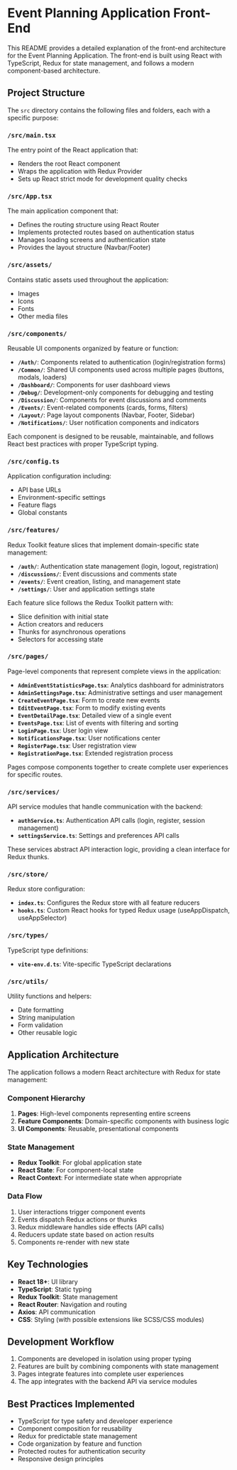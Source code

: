 # Event Planning Application Front-End

This README provides a detailed explanation of the front-end architecture for the Event Planning Application. The front-end is built using React with TypeScript, Redux for state management, and follows a modern component-based architecture.

## Project Structure

The `src` directory contains the following files and folders, each with a specific purpose:

### `/src/main.tsx`

The entry point of the React application that:

- Renders the root React component
- Wraps the application with Redux Provider
- Sets up React strict mode for development quality checks

### `/src/App.tsx`

The main application component that:

- Defines the routing structure using React Router
- Implements protected routes based on authentication status
- Manages loading screens and authentication state
- Provides the layout structure (Navbar/Footer)

### `/src/assets/`

Contains static assets used throughout the application:

- Images
- Icons
- Fonts
- Other media files

### `/src/components/`

Reusable UI components organized by feature or function:

- **`/Auth/`**: Components related to authentication (login/registration forms)
- **`/Common/`**: Shared UI components used across multiple pages (buttons, modals, loaders)
- **`/Dashboard/`**: Components for user dashboard views
- **`/Debug/`**: Development-only components for debugging and testing
- **`/Discussion/`**: Components for event discussions and comments
- **`/Events/`**: Event-related components (cards, forms, filters)
- **`/Layout/`**: Page layout components (Navbar, Footer, Sidebar)
- **`/Notifications/`**: User notification components and indicators

Each component is designed to be reusable, maintainable, and follows React best practices with proper TypeScript typing.

### `/src/config.ts`

Application configuration including:

- API base URLs
- Environment-specific settings
- Feature flags
- Global constants

### `/src/features/`

Redux Toolkit feature slices that implement domain-specific state management:

- **`/auth/`**: Authentication state management (login, logout, registration)
- **`/discussions/`**: Event discussions and comments state
- **`/events/`**: Event creation, listing, and management state
- **`/settings/`**: User and application settings state

Each feature slice follows the Redux Toolkit pattern with:

- Slice definition with initial state
- Action creators and reducers
- Thunks for asynchronous operations
- Selectors for accessing state

### `/src/pages/`

Page-level components that represent complete views in the application:

- **`AdminEventStatisticsPage.tsx`**: Analytics dashboard for administrators
- **`AdminSettingsPage.tsx`**: Administrative settings and user management
- **`CreateEventPage.tsx`**: Form to create new events
- **`EditEventPage.tsx`**: Form to modify existing events
- **`EventDetailPage.tsx`**: Detailed view of a single event
- **`EventsPage.tsx`**: List of events with filtering and sorting
- **`LoginPage.tsx`**: User login view
- **`NotificationsPage.tsx`**: User notifications center
- **`RegisterPage.tsx`**: User registration view
- **`RegistrationPage.tsx`**: Extended registration process

Pages compose components together to create complete user experiences for specific routes.

### `/src/services/`

API service modules that handle communication with the backend:

- **`authService.ts`**: Authentication API calls (login, register, session management)
- **`settingsService.ts`**: Settings and preferences API calls

These services abstract API interaction logic, providing a clean interface for Redux thunks.

### `/src/store/`

Redux store configuration:

- **`index.ts`**: Configures the Redux store with all feature reducers
- **`hooks.ts`**: Custom React hooks for typed Redux usage (useAppDispatch, useAppSelector)

### `/src/types/`

TypeScript type definitions:

- **`vite-env.d.ts`**: Vite-specific TypeScript declarations

### `/src/utils/`

Utility functions and helpers:

- Date formatting
- String manipulation
- Form validation
- Other reusable logic

## Application Architecture

The application follows a modern React architecture with Redux for state management:

### Component Hierarchy

1. **Pages**: High-level components representing entire screens
2. **Feature Components**: Domain-specific components with business logic
3. **UI Components**: Reusable, presentational components

### State Management

- **Redux Toolkit**: For global application state
- **React State**: For component-local state
- **React Context**: For intermediate state when appropriate

### Data Flow

1. User interactions trigger component events
2. Events dispatch Redux actions or thunks
3. Redux middleware handles side effects (API calls)
4. Reducers update state based on action results
5. Components re-render with new state

## Key Technologies

- **React 18+**: UI library
- **TypeScript**: Static typing
- **Redux Toolkit**: State management
- **React Router**: Navigation and routing
- **Axios**: API communication
- **CSS**: Styling (with possible extensions like SCSS/CSS modules)

## Development Workflow

1. Components are developed in isolation using proper typing
2. Features are built by combining components with state management
3. Pages integrate features into complete user experiences
4. The app integrates with the backend API via service modules

## Best Practices Implemented

- TypeScript for type safety and developer experience
- Component composition for reusability
- Redux for predictable state management
- Code organization by feature and function
- Protected routes for authentication security
- Responsive design principles
